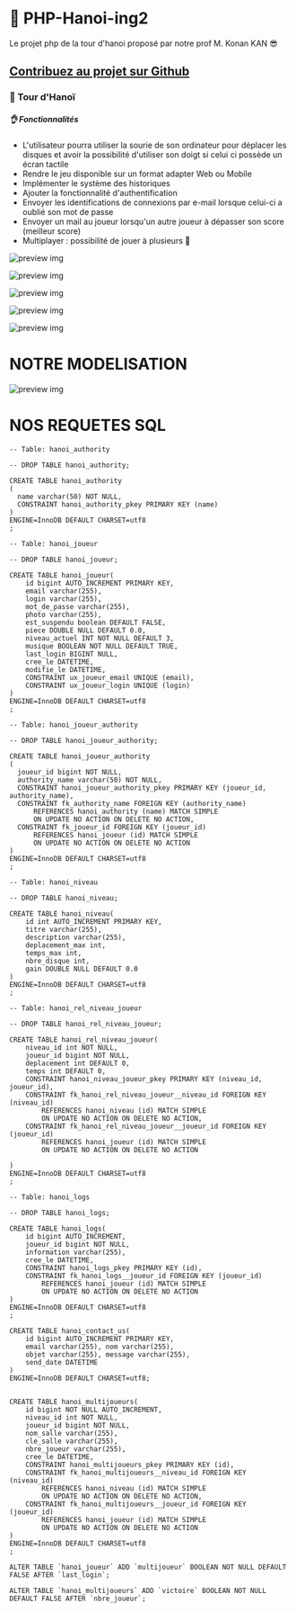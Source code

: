 
# 💼 PHP-Hanoi-ing2
Le projet php de la tour d'hanoi proposé par notre prof M. Konan KAN 😎

## [Contribuez au projet sur Github](https://github.com/degrize/PHP-Hanoi-ing2)
### 💼 Tour d'Hanoï 

##### 👌 Fonctionnalités

- L'utilisateur pourra utiliser la sourie de son ordinateur pour déplacer les disques et avoir la possibilité d'utiliser son doigt si celui ci possède un écran tactile
- Rendre le jeu disponible sur un format adapter Web ou Mobile
- Implémenter le système des historiques
- Ajouter la fonctionnalité d'authentification
- Envoyer les identifications de connexions par e-mail lorsque celui-ci a oublié son mot de passe
- Envoyer un mail au joueur lorsqu'un autre joueur à dépasser son score (meilleur score)
- Multiplayer : possibilité de jouer à plusieurs
💙 


![preview img](client-web/assets/images/git/level.PNG)

![preview img](client-web/assets/images/git/changeAvatar.PNG)

![preview img](client-web/assets/images/git/buyCoins.PNG)

![preview img](client-web/assets/images/git/choix_SE.jpg)

![preview img](/preview.jpg)

# NOTRE MODELISATION

![preview img](/hanoi_MCD.PNG)

# NOS REQUETES SQL
```
-- Table: hanoi_authority

-- DROP TABLE hanoi_authority;

CREATE TABLE hanoi_authority
(
  name varchar(50) NOT NULL,
  CONSTRAINT hanoi_authority_pkey PRIMARY KEY (name)
)
ENGINE=InnoDB DEFAULT CHARSET=utf8
;

-- Table: hanoi_joueur

-- DROP TABLE hanoi_joueur;

CREATE TABLE hanoi_joueur( 
    id bigint AUTO_INCREMENT PRIMARY KEY, 
    email varchar(255),
    login varchar(255), 
    mot_de_passe varchar(255), 
    photo varchar(255), 
    est_suspendu boolean DEFAULT FALSE, 
    piece DOUBLE NULL DEFAULT 0.0,
    niveau_actuel INT NOT NULL DEFAULT 3,
    musique BOOLEAN NOT NULL DEFAULT TRUE,
    last_login BIGINT NULL,
    cree_le DATETIME, 
    modifie_le DATETIME,
    CONSTRAINT ux_joueur_email UNIQUE (email),
    CONSTRAINT ux_joueur_login UNIQUE (login)
) 
ENGINE=InnoDB DEFAULT CHARSET=utf8
;

-- Table: hanoi_joueur_authority

-- DROP TABLE hanoi_joueur_authority;

CREATE TABLE hanoi_joueur_authority
(
  joueur_id bigint NOT NULL,
  authority_name varchar(50) NOT NULL,
  CONSTRAINT hanoi_joueur_authority_pkey PRIMARY KEY (joueur_id, authority_name),
  CONSTRAINT fk_authority_name FOREIGN KEY (authority_name)
      REFERENCES hanoi_authority (name) MATCH SIMPLE
      ON UPDATE NO ACTION ON DELETE NO ACTION,
  CONSTRAINT fk_joueur_id FOREIGN KEY (joueur_id)
      REFERENCES hanoi_joueur (id) MATCH SIMPLE
      ON UPDATE NO ACTION ON DELETE NO ACTION
)
ENGINE=InnoDB DEFAULT CHARSET=utf8
;

-- Table: hanoi_niveau

-- DROP TABLE hanoi_niveau;

CREATE TABLE hanoi_niveau(
    id int AUTO_INCREMENT PRIMARY KEY,
    titre varchar(255),
    description varchar(255),
    deplacement_max int,
    temps_max int,
    nbre_disque int,
    gain DOUBLE NULL DEFAULT 0.0
)
ENGINE=InnoDB DEFAULT CHARSET=utf8
;

-- Table: hanoi_rel_niveau_joueur

-- DROP TABLE hanoi_rel_niveau_joueur;

CREATE TABLE hanoi_rel_niveau_joueur(
    niveau_id int NOT NULL,
    joueur_id bigint NOT NULL,
    deplacement int DEFAULT 0,
    temps int DEFAULT 0,
    CONSTRAINT hanoi_niveau_joueur_pkey PRIMARY KEY (niveau_id, joueur_id),
    CONSTRAINT fk_hanoi_rel_niveau_joueur__niveau_id FOREIGN KEY (niveau_id)
    	REFERENCES hanoi_niveau (id) MATCH SIMPLE
    	ON UPDATE NO ACTION ON DELETE NO ACTION,
    CONSTRAINT fk_hanoi_rel_niveau_joueur__joueur_id FOREIGN KEY (joueur_id)
    	REFERENCES hanoi_joueur (id) MATCH SIMPLE
    	ON UPDATE NO ACTION ON DELETE NO ACTION
    
)
ENGINE=InnoDB DEFAULT CHARSET=utf8
;

-- Table: hanoi_logs

-- DROP TABLE hanoi_logs;

CREATE TABLE hanoi_logs(
    id bigint AUTO_INCREMENT,
    joueur_id bigint NOT NULL,
    information varchar(255),
    cree_le DATETIME,
    CONSTRAINT hanoi_logs_pkey PRIMARY KEY (id),
    CONSTRAINT fk_hanoi_logs__joueur_id FOREIGN KEY (joueur_id)
    	REFERENCES hanoi_joueur (id) MATCH SIMPLE
    	ON UPDATE NO ACTION ON DELETE NO ACTION
)
ENGINE=InnoDB DEFAULT CHARSET=utf8
;

CREATE TABLE hanoi_contact_us(
    id bigint AUTO_INCREMENT PRIMARY KEY, 
    email varchar(255), nom varchar(255), 
    objet varchar(255), message varchar(255), 
    send_date DATETIME 
)
ENGINE=InnoDB DEFAULT CHARSET=utf8;


CREATE TABLE hanoi_multijoueurs( 
    id bigint NOT NULL AUTO_INCREMENT, 
    niveau_id int NOT NULL,
    joueur_id bigint NOT NULL,
    nom_salle varchar(255),
    cle_salle varchar(255), 
    nbre_joueur varchar(255), 
    cree_le DATETIME,
    CONSTRAINT hanoi_multijoueurs_pkey PRIMARY KEY (id),
    CONSTRAINT fk_hanoi_multijoueurs__niveau_id FOREIGN KEY (niveau_id)
    	REFERENCES hanoi_niveau (id) MATCH SIMPLE
    	ON UPDATE NO ACTION ON DELETE NO ACTION,
    CONSTRAINT fk_hanoi_multijoueurs__joueur_id FOREIGN KEY (joueur_id)
    	REFERENCES hanoi_joueur (id) MATCH SIMPLE
    	ON UPDATE NO ACTION ON DELETE NO ACTION
) 
ENGINE=InnoDB DEFAULT CHARSET=utf8
;

ALTER TABLE `hanoi_joueur` ADD `multijoueur` BOOLEAN NOT NULL DEFAULT FALSE AFTER `last_login`;

ALTER TABLE `hanoi_multijoueurs` ADD `victoire` BOOLEAN NOT NULL DEFAULT FALSE AFTER `nbre_joueur`;
```
